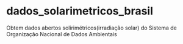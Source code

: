 # dados_solarimetricos_brasil
Obtem dados abertos solirimétricos(irradiação solar) do Sistema de Organização Nacional de Dados Ambientais
